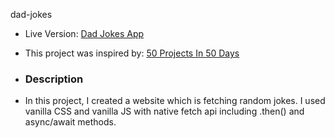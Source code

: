 dad-jokes

* Live Version: [Dad Jokes App](https://dad-jokes-gsindar.vercel.app/)

* This project was inspired by: [50 Projects In 50 Days](https://www.udemy.com/course/50-projects-50-days/)

* ### Description

* In this project, I created a website which is fetching random jokes. I used vanilla CSS and vanilla JS with native fetch api including .then() and async/await methods.
